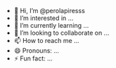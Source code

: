 - 👋 Hi, I’m @perolapiresss
- 👀 I’m interested in ...
- 🌱 I’m currently learning ...
- 💞️ I’m looking to collaborate on ...
- 📫 How to reach me ...
- 😄 Pronouns: ...
- ⚡ Fun fact: ...

<!---
perolapiresss/perolapiresss is a ✨ special ✨ repository because its `README.md` (this file) appears on your GitHub profile.
You can click the Preview link to take a look at your changes.
--->
